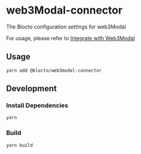 # web3Modal-connector

The Blocto configuration settings for web3Modal

For usage, please refer to [Integrate with Web3Modal](https://docs.blocto.app/blocto-sdk/javascript-sdk/evm-sdk/integrate-with-web3modal)

## Usage

```
yarn add @blocto/web3modal-connector
```

## Development

### Install Dependencies

```bash
yarn
```

### Build

```
yarn build
```
